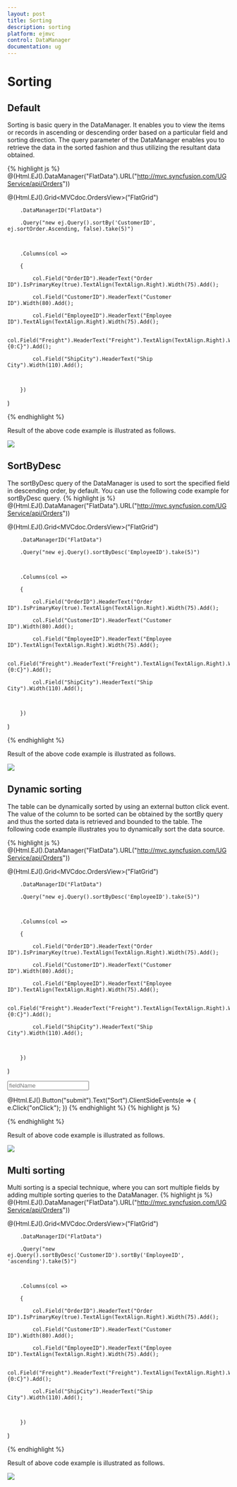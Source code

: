 ```yaml
---
layout: post
title: Sorting
description: sorting
platform: ejmvc
control: DataManager
documentation: ug
---
```


# Sorting

## Default 

Sorting is basic query in the DataManager. It enables you to view the items or records in ascending or descending order based on a particular field and sorting direction. The query parameter of the DataManager enables you to retrieve the data in the sorted fashion and thus utilizing the resultant data obtained.


{% highlight js %}
@(Html.EJ().DataManager("FlatData").URL("http://mvc.syncfusion.com/UGService/api/Orders"))



@(Html.EJ().Grid<MVCdoc.OrdersView>("FlatGrid")

        .DataManagerID("FlatData")

        .Query("new ej.Query().sortBy('CustomerID', ej.sortOrder.Ascending, false).take(5)")



        .Columns(col =>

        {

            col.Field("OrderID").HeaderText("Order ID").IsPrimaryKey(true).TextAlign(TextAlign.Right).Width(75).Add();

            col.Field("CustomerID").HeaderText("Customer ID").Width(80).Add();

            col.Field("EmployeeID").HeaderText("Employee ID").TextAlign(TextAlign.Right).Width(75).Add();

            col.Field("Freight").HeaderText("Freight").TextAlign(TextAlign.Right).Width(75).Format("{0:C}").Add();

            col.Field("ShipCity").HeaderText("Ship City").Width(110).Add();



        })

)

{% endhighlight  %}

Result of the above code example is illustrated as follows.



![](Sorting_images/Sorting_img1.png)



## SortByDesc

The sortByDesc query of the DataManager is used to sort the specified field in descending order, by default. You can use the following code example for sortByDesc query.
{% highlight js %}
@(Html.EJ().DataManager("FlatData").URL("http://mvc.syncfusion.com/UGService/api/Orders"))



@(Html.EJ().Grid<MVCdoc.OrdersView>("FlatGrid")

        .DataManagerID("FlatData")

        .Query("new ej.Query().sortByDesc('EmployeeID').take(5)")



        .Columns(col =>

        {

            col.Field("OrderID").HeaderText("Order ID").IsPrimaryKey(true).TextAlign(TextAlign.Right).Width(75).Add();

            col.Field("CustomerID").HeaderText("Customer ID").Width(80).Add();

            col.Field("EmployeeID").HeaderText("Employee ID").TextAlign(TextAlign.Right).Width(75).Add();

            col.Field("Freight").HeaderText("Freight").TextAlign(TextAlign.Right).Width(75).Format("{0:C}").Add();

            col.Field("ShipCity").HeaderText("Ship City").Width(110).Add();



        })	

)

{% endhighlight  %}

Result of the above code example is illustrated as follows.

![](Sorting_images/Sorting_img2.png)



## Dynamic sorting

The table can be dynamically sorted by using an external button click event. The value of the column to be sorted can be obtained by the sortBy query and thus the sorted data is retrieved and bounded to the table. The following code example illustrates you to dynamically sort the data source.


{% highlight js %}
@(Html.EJ().DataManager("FlatData").URL("http://mvc.syncfusion.com/UGService/api/Orders"))



@(Html.EJ().Grid<MVCdoc.OrdersView>("FlatGrid")

        .DataManagerID("FlatData")

        .Query("new ej.Query().sortByDesc('EmployeeID').take(5)")



        .Columns(col =>

        {

            col.Field("OrderID").HeaderText("Order ID").IsPrimaryKey(true).TextAlign(TextAlign.Right).Width(75).Add();

            col.Field("CustomerID").HeaderText("Customer ID").Width(80).Add();

            col.Field("EmployeeID").HeaderText("Employee ID").TextAlign(TextAlign.Right).Width(75).Add();

            col.Field("Freight").HeaderText("Freight").TextAlign(TextAlign.Right).Width(75).Format("{0:C}").Add();

            col.Field("ShipCity").HeaderText("Ship City").Width(110).Add();



        })	

)

<input id="field" type="text" placeholder="fieldName" />

@Html.EJ().Button("submit").Text("Sort").ClientSideEvents(e => { e.Click("onClick"); })
{% endhighlight  %}
{% highlight js %}
<script type="text/javascript" class="jsScript">

        function onClick(e) {



            var field = $("#field").val();

            var obj = $("#MainContent_OrdersGrid").ejGrid("instance")

            var query = ej.Query().sortByDesc(field).take(5)



            var dm = window.FlatData.executeQuery(query).done(function (e1) {

                obj.dataSource(e1.result);

            })

        }

    </script>

{% endhighlight  %}

Result of above code example is illustrated as follows.

![](Sorting_images/Sorting_img3.png)



## Multi sorting

Multi sorting is a special technique, where you can sort multiple fields by adding multiple sorting queries to the DataManager.
{% highlight js %}
@(Html.EJ().DataManager("FlatData").URL("http://mvc.syncfusion.com/UGService/api/Orders"))



@(Html.EJ().Grid<MVCdoc.OrdersView>("FlatGrid")

        .DataManagerID("FlatData")

        .Query("new ej.Query().sortByDesc('CustomerID').sortBy('EmployeeID', 'ascending').take(5)")



        .Columns(col =>

        {

            col.Field("OrderID").HeaderText("Order ID").IsPrimaryKey(true).TextAlign(TextAlign.Right).Width(75).Add();

            col.Field("CustomerID").HeaderText("Customer ID").Width(80).Add();

            col.Field("EmployeeID").HeaderText("Employee ID").TextAlign(TextAlign.Right).Width(75).Add();

            col.Field("Freight").HeaderText("Freight").TextAlign(TextAlign.Right).Width(75).Format("{0:C}").Add();

            col.Field("ShipCity").HeaderText("Ship City").Width(110).Add();



        })	

)

{% endhighlight  %}



Result of above code example is illustrated as follows.



![](Sorting_images/Sorting_img4.png)




